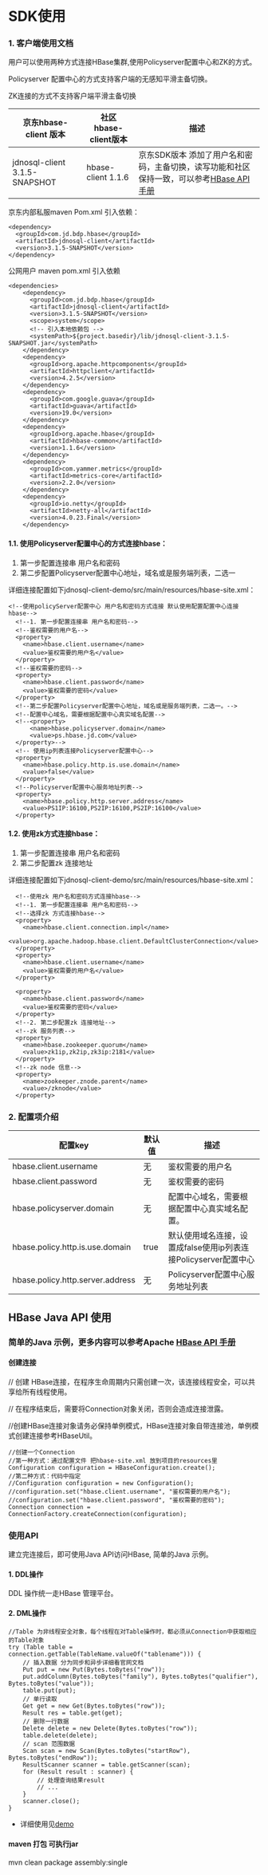 # SDK使用

### 1.	客户端使用文档
用户可以使用两种方式连接HBase集群,使用Policyserver配置中心和ZK的方式。

Policyserver 配置中心的方式支持客户端的无感知平滑主备切换。

ZK连接的方式不支持客户端平滑主备切换

京东hbase-client 版本 | 社区hbase-client版本 | 描述
---|---|---
jdnosql-client 3.1.5-SNAPSHOT 	| hbase-client 1.1.6 | 京东SDK版本 添加了用户名和密码，主备切换，读写功能和社区保持一致，可以参考[HBase API 手册](https://hbase.apache.org/1.1/apidocs/index.html)


京东内部私服maven Pom.xml 引入依赖：
```
<dependency>
  <groupId>com.jd.bdp.hbase</groupId>
  <artifactId>jdnosql-client</artifactId>
  <version>3.1.5-SNAPSHOT</version>
</dependency>
```
公网用户 maven pom.xml 引入依赖

```
<dependencies>
    <dependency>
      <groupId>com.jd.bdp.hbase</groupId>
      <artifactId>jdnosql-client</artifactId>
      <version>3.1.5-SNAPSHOT</version>
      <scope>system</scope>
      <!-- 引入本地依赖包 -->
      <systemPath>${project.basedir}/lib/jdnosql-client-3.1.5-SNAPSHOT.jar</systemPath>
    </dependency>
    <dependency>
      <groupId>org.apache.httpcomponents</groupId>
      <artifactId>httpclient</artifactId>
      <version>4.2.5</version>
    </dependency>
    <dependency>
      <groupId>com.google.guava</groupId>
      <artifactId>guava</artifactId>
      <version>19.0</version>
    </dependency>
    <dependency>
      <groupId>org.apache.hbase</groupId>
      <artifactId>hbase-common</artifactId>
      <version>1.1.6</version>
    </dependency>
    <dependency>
      <groupId>com.yammer.metrics</groupId>
      <artifactId>metrics-core</artifactId>
      <version>2.2.0</version>
    </dependency>
    <dependency>
      <groupId>io.netty</groupId>
      <artifactId>netty-all</artifactId>
      <version>4.0.23.Final</version>
    </dependency>
```

#### 1.1.	使用Policyserver配置中心的方式连接hbase：
1. 第一步配置连接串 用户名和密码
2. 第二步配置Policyserver配置中心地址，域名或是服务端列表，二选一

详细连接配置如下jdnosql-client-demo/src/main/resources/hbase-site.xml：
```
<!--使用policyServer配置中心 用户名和密码方式连接 默认使用配置配置中心连接hbase-->
  <!--1. 第一步配置连接串 用户名和密码-->
  <!--鉴权需要的用户名-->
  <property>
    <name>hbase.client.username</name>
    <value>鉴权需要的用户名</value>
  </property>
  <!--鉴权需要的密码-->
  <property>
    <name>hbase.client.password</name>
    <value>鉴权需要的密码</value>
  </property>
  <!--第二步配置Policyserver配置中心地址，域名或是服务端列表，二选一。-->
  <!--配置中心域名，需要根据配置中心真实域名配置-->
  <!--<property>
      <name>hbase.policyserver.domain</name>
      <value>ps.hbase.jd.com</value>
  </property>-->
  <!-- 使用ip列表连接Policyserver配置中心-->
  <property>
    <name>hbase.policy.http.is.use.domain</name>
    <value>false</value>
  </property>
  <!--Policyserver配置中心服务地址列表-->
  <property>
    <name>hbase.policy.http.server.address</name>
    <value>PS1IP:16100,PS2IP:16100,PS2IP:16100</value>
  </property>
```



#### 1.2.	使用zk方式连接hbase：

1. 第一步配置连接串 用户名和密码
2. 第二步配置zk 连接地址

详细连接配置如下jdnosql-client-demo/src/main/resources/hbase-site.xml：
```
  <!--使用zk 用户名和密码方式连接hbase-->
  <!--1. 第一步配置连接串 用户名和密码-->
  <!--选择zk 方式连接hbase-->
  <property>
    <name>hbase.client.connection.impl</name>
    <value>org.apache.hadoop.hbase.client.DefaultClusterConnection</value>
  </property>
  <property>
    <name>hbase.client.username</name>
    <value>鉴权需要的用户名</value>
  </property>

  <property>
    <name>hbase.client.password</name>
    <value>鉴权需要的密码</value>
  </property>
  <!--2. 第二步配置zk 连接地址-->
  <!--zk 服务列表-->
  <property>
    <name>hbase.zookeeper.quorum</name>
    <value>zk1ip,zk2ip,zk3ip:2181</value>
  </property>
  <!--zk node 信息-->
  <property>
    <name>zookeeper.znode.parent</name>
    <value>/zknode</value>
  </property>
```


### 2.	配置项介绍

配置key | 默认值 | 描述
---|---|---
hbase.client.username	| 无 | 鉴权需要的用户名
hbase.client.password | 无 | 鉴权需要的密码
hbase.policyserver.domain| 无 | 配置中心域名，需要根据配置中心真实域名配置。
hbase.policy.http.is.use.domain| true | 默认使用域名连接，设置成false使用ip列表连接Policyserver配置中心
hbase.policy.http.server.address| 无 | Policyserver配置中心服务地址列表

## HBase Java API 使用
### 简单的Java 示例，更多内容可以参考Apache [HBase API 手册](https://hbase.apache.org/1.1/apidocs/index.html)

#### 创建连接

// 创建 HBase连接，在程序生命周期内只需创建一次，该连接线程安全，可以共享给所有线程使用。

// 在程序结束后，需要将Connection对象关闭，否则会造成连接泄露。

//创建HBase连接对象请务必保持单例模式，HBase连接对象自带连接池，单例模式创建连接参考HBaseUtil。
```
//创建一个Connection
//第一种方式：通过配置文件 把hbase-site.xml 放到项目的resources里
Configuration configuration = HBaseConfiguration.create();
//第二种方式：代码中指定
//Configuration configuration = new Configuration();
//configuration.set("hbase.client.username", "鉴权需要的用户名");
//configuration.set("hbase.client.password", "鉴权需要的密码");
Connection connection = ConnectionFactory.createConnection(configuration);
```


### 使用API
建立完连接后，即可使用Java API访问HBase, 简单的Java 示例。

#### 1. DDL操作

DDL 操作统一走HBase 管理平台。

#### 2. DML操作

```
//Table 为非线程安全对象，每个线程在对Table操作时，都必须从Connection中获取相应的Table对象
try (Table table = connection.getTable(TableName.valueOf("tablename"))) {
    // 插入数据 分为同步和异步详细看官网文档
    Put put = new Put(Bytes.toBytes("row"));
    put.addColumn(Bytes.toBytes("family"), Bytes.toBytes("qualifier"), Bytes.toBytes("value"));
    table.put(put);
    // 单行读取
    Get get = new Get(Bytes.toBytes("row"));
    Result res = table.get(get);
    // 删除一行数据
    Delete delete = new Delete(Bytes.toBytes("row"));
    table.delete(delete);
    // scan 范围数据 
    Scan scan = new Scan(Bytes.toBytes("startRow"), Bytes.toBytes("endRow"));
    ResultScanner scanner = table.getScanner(scan);
    for (Result result : scanner) {
        // 处理查询结果result
        // ...
    }
    scanner.close();
}
```

- 详细使用见[demo](jdcloud-client-demo-master.zip)

#### maven 打包 可执行jar

mvn clean package assembly:single
